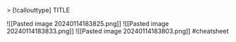 \> \[!callouttype] TITLE

![[Pasted image 20240114183825.png]]
![[Pasted image 20240114183833.png]]
![[Pasted image 20240114183803.png]]
#cheatsheet